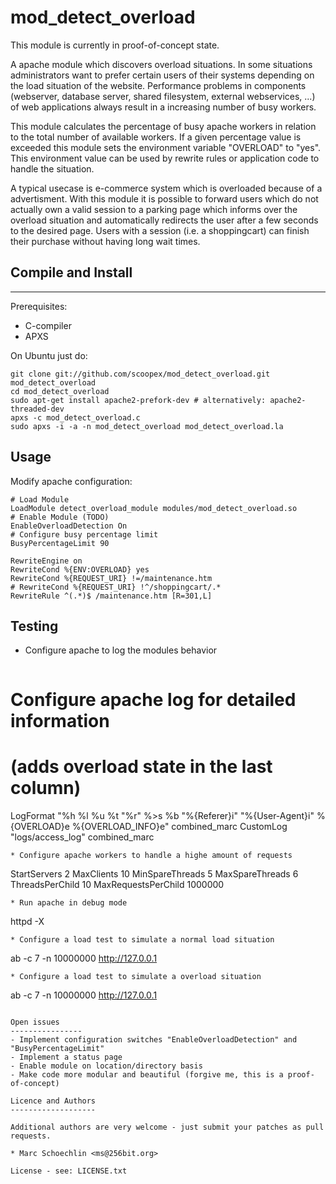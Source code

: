 mod_detect_overload
===================

This module is currently in proof-of-concept state.

A apache module which discovers overload situations.
In some situations administrators want to prefer certain users of their systems depending on the load situation 
of the website. Performance problems in components (webserver, database server, shared filesystem, external webservices, ...)
of web applications always result in a increasing number of busy workers. 

This module calculates the percentage of busy apache workers in relation to the total number 
of available workers. If a given percentage value is exceeded this module sets the environment variable "OVERLOAD" 
to "yes". This environment value can be used by rewrite rules or application code to handle the situation.

A typical usecase is e-commerce system which is overloaded because of a advertisment. With this module it is possible 
to forward users which do not actually own a valid session to a parking page which informs over the overload situation 
and automatically redirects the user after a few seconds to the desired page.
Users with a session (i.e. a shoppingcart) can finish their purchase without having long wait times.


## Compile and Install
-------------------

Prerequisites:
 * C-compiler
 * APXS

On Ubuntu just do:
```
git clone git://github.com/scoopex/mod_detect_overload.git mod_detect_overload
cd mod_detect_overload
sudo apt-get install apache2-prefork-dev # alternatively: apache2-threaded-dev
apxs -c mod_detect_overload.c
sudo apxs -i -a -n mod_detect_overload mod_detect_overload.la
```

Usage
-----

Modify apache configuration:
```
# Load Module
LoadModule detect_overload_module modules/mod_detect_overload.so
# Enable Module (TODO)
EnableOverloadDetection On
# Configure busy percentage limit
BusyPercentageLimit 90

RewriteEngine on
RewriteCond %{ENV:OVERLOAD} yes
RewriteCond %{REQUEST_URI} !=/maintenance.htm
# RewriteCond %{REQUEST_URI} !^/shoppingcart/.*
RewriteRule ^(.*)$ /maintenance.htm [R=301,L]
```

Testing
-----

 * Configure apache to log the modules behavior
   ```
# Configure apache log for detailed information
# (adds overload state in the last column)
LogFormat "%h %l %u %t \"%r\" %>s %b \"%{Referer}i\" \"%{User-Agent}i\" %{OVERLOAD}e %{OVERLOAD_INFO}e" combined_marc
CustomLog "logs/access_log" combined_marc
   ```
 * Configure apache workers to handle a highe amount of requests
   ```
StartServers          2
MaxClients            10
MinSpareThreads       5
MaxSpareThreads       6
ThreadsPerChild       10
MaxRequestsPerChild   1000000
   ```
 * Run apache in debug mode
   ```
   httpd -X
   ```
 * Configure a load test to simulate a normal load situation
   ```
   ab -c 7 -n 10000000 http://127.0.0.1
   ```
 * Configure a load test to simulate a overload situation
   ```
   ab -c 7 -n 10000000 http://127.0.0.1
   ```

Open issues
----------------
- Implement configuration switches "EnableOverloadDetection" and "BusyPercentageLimit"
- Implement a status page
- Enable module on location/directory basis
- Make code more modular and beautiful (forgive me, this is a proof-of-concept)

Licence and Authors
-------------------

Additional authors are very welcome - just submit your patches as pull requests.

 * Marc Schoechlin <ms@256bit.org>

License - see: LICENSE.txt
